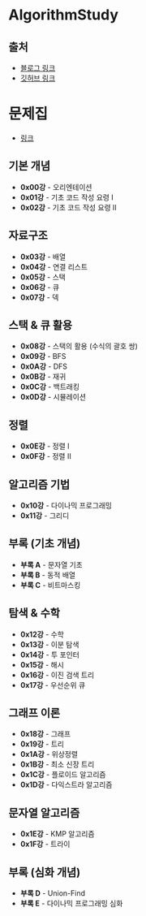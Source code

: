 # AlgorithmStudy

## 출처
- [블로그 링크](https://blog.encrypted.gg/921)
- [깃허브 링크](https://github.com/encrypted-def/basic-algo-lecture) 

# 문제집
- [링크](https://github.com/encrypted-def/basic-algo-lecture/blob/master/workbook.md)

## 기본 개념
- **0x00강** - 오리엔테이션
- **0x01강** - 기초 코드 작성 요령 I
- **0x02강** - 기초 코드 작성 요령 II

## 자료구조
- **0x03강** - 배열
- **0x04강** - 연결 리스트
- **0x05강** - 스택
- **0x06강** - 큐
- **0x07강** - 덱

## 스택 & 큐 활용
- **0x08강** - 스택의 활용 (수식의 괄호 쌍)
- **0x09강** - BFS
- **0x0A강** - DFS
- **0x0B강** - 재귀
- **0x0C강** - 백트래킹
- **0x0D강** - 시뮬레이션

## 정렬
- **0x0E강** - 정렬 I
- **0x0F강** - 정렬 II

## 알고리즘 기법
- **0x10강** - 다이나믹 프로그래밍
- **0x11강** - 그리디

## 부록 (기초 개념)
- **부록 A** - 문자열 기초
- **부록 B** - 동적 배열
- **부록 C** - 비트마스킹

## 탐색 & 수학
- **0x12강** - 수학
- **0x13강** - 이분 탐색
- **0x14강** - 투 포인터
- **0x15강** - 해시
- **0x16강** - 이진 검색 트리
- **0x17강** - 우선순위 큐

## 그래프 이론
- **0x18강** - 그래프
- **0x19강** - 트리
- **0x1A강** - 위상정렬
- **0x1B강** - 최소 신장 트리
- **0x1C강** - 플로이드 알고리즘
- **0x1D강** - 다익스트라 알고리즘

## 문자열 알고리즘
- **0x1E강** - KMP 알고리즘
- **0x1F강** - 트라이

## 부록 (심화 개념)
- **부록 D** - Union-Find
- **부록 E** - 다이나믹 프로그래밍 심화
